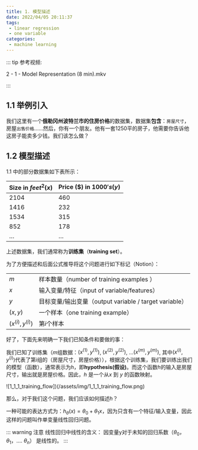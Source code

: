 ```yaml
---
title: 1. 模型描述
date: 2022/04/05 20:11:37
tags:
 - linear regression
 - one variable
categories:
 - machine learning
---
```


::: tip 参考视频: 

2 - 1 - Model Representation (8 min).mkv

:::

## 1.1 举例引入

我们这里有一个**俄勒冈州波特兰市的住房价格**的数据集，数据集**包含**：`房屋尺寸`，房屋`出售价格`......然后，你有一个朋友。他有一套1250平的房子，他需要你告诉他这房子能卖多少钱。我们该怎么做？

## 1.2 模型描述

1.1 中的部分数据集如下表所示：

| Size   in $feet^2 (x)$ | Price ($) in $1000's (y)$ |
| ---------------------- | ------------------------- |
| 2104                   | 460                       |
| 1416                   | 232                       |
| 1534                   | 315                       |
| 852                    | 178                       |
| …                      | …                         |

上述数据集，我们通常称为**训练集**（**training set**）。

为了方便描述和后面公式推导将这个问题进行如下标记（Notion）：

|                      |                                                        |
| -------------------- | ------------------------------------------------------ |
| $m$                  | 样本数量（number of training examples ）               |
| $x$                  | 输入变量/特征（input of variable/features）            |
| $y$                  | 目标变量/输出变量（output variable / target variable） |
| $(x, y)$             | 一个样本（one training example）                       |
| $(x^{(i)}, y^{(i)})$ | 第$i$个样本                                            |

好了，下面先来明确一下我们已知条件和要做的事：

我们已知了训练集（$m$组数据：$(x^{(1)}, y^{(1)})$, $(x^{(2)}, y^{(2)})$, ...$(x^{(m)}, y^{(m)})$, 其中$(x^{(i)}, y^{(i)})$代表了第i组的（房屋尺寸，房屋价格）），根据这个训练集，我们要训练出我们的模型（函数），通常表示为$h$，即**hypothesis(假设)**。而这个函数$h$的输入是房屋尺寸，输出就是房屋价格。因此，$h$ 是一个从$x$ 到 $y$ 的函数映射。

![1_1_1_training_flow])(/assets/img/1_1_1_training_flow.png)

那么，对于我们这个问题，我们应该如何描述$h$？

一种可能的表达方式为：$h_\theta \left( x \right)=\theta_{0} + \theta_{1}x$，因为只含有一个特征/输入变量，因此这样的问题叫作单变量线性回归问题。



::: warning 注意
线性回归中线性的含义： 因变量y对于未知的回归系数（$\theta_0$，$\theta_1$，.... $\theta_n$） 是线性的。
:::





